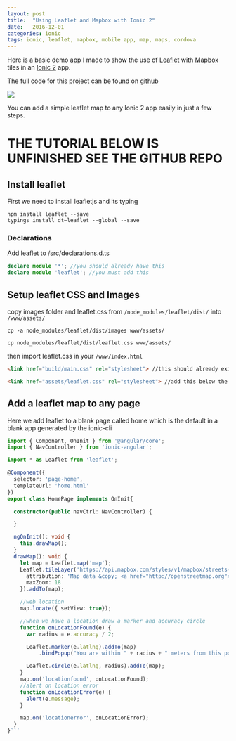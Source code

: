 ```yaml
---
layout: post
title:  "Using Leaflet and Mapbox with Ionic 2"
date:   2016-12-01
categories: ionic
tags: ionic, leaflet, mapbox, mobile app, map, maps, cordova
---
```

Here is a basic demo app I made to show the use of [Leaflet](http://leafletjs.com/) with [Mapbox](https://www.mapbox.com/) tiles in an [Ionic 2](http://ionicframework.com/) app.

The full code for this project can be found on [github](https://github.com/patrickr/ionic2-leaflet-demo)

![](https://github.com/patrickr/ionic2-leaflet-demo/raw/master/screenshots/demo.png)

You can add a simple leaflet map to any Ionic 2 app easily in just a few steps.

# THE TUTORIAL BELOW IS UNFINISHED SEE THE GITHUB REPO

## Install leaflet
First we need to install leafletjs and its typing
```
npm install leaflet --save
typings install dt~leaflet --global --save
```
### Declarations
Add leaflet to /src/declarations.d.ts
```ts
declare module '*'; //you should already have this
declare module 'leaflet'; //you must add this
```

## Setup leaflet CSS and Images
copy images folder and leaflet.css from `/node_modules/leaflet/dist/` into `/www/assets/`


```
cp -a node_modules/leaflet/dist/images www/assets/

cp node_modules/leaflet/dist/leaflet.css www/assets/
```
then import leaflet.css in your `/www/index.html`
```html
<link href="build/main.css" rel="stylesheet"> //this should already exist

<link href="assets/leaflet.css" rel="stylesheet"> //add this below the first
```

## Add a leaflet map to any page
Here we add leaflet to a blank page called home which is the default in a blank app generated by the ionic-cli

```ts
import { Component, OnInit } from '@angular/core';
import { NavController } from 'ionic-angular';

import * as Leaflet from 'leaflet';

@Component({
  selector: 'page-home',
  templateUrl: 'home.html'
})
export class HomePage implements OnInit{

  constructor(public navCtrl: NavController) {

  }

  ngOnInit(): void {
    this.drawMap();
  }
  drawMap(): void {
    let map = Leaflet.map('map');
    Leaflet.tileLayer('https://api.mapbox.com/styles/v1/mapbox/streets-v10/tiles/256/{z}/{x}/{y}?access_token=pk.eyJ1IjoicGF0cmlja3IiLCJhIjoiY2l2aW9lcXlvMDFqdTJvbGI2eXUwc2VjYSJ9.trTzsdDXD2lMJpTfCVsVuA', {
      attribution: 'Map data &copy; <a href="http://openstreetmap.org">OpenStreetMap</a> contributors, <a href="http://creativecommons.org/licenses/by-sa/2.0/">CC-BY-SA</a>, Imagery © <a href="http://mapbox.com">Mapbox</a>',
      maxZoom: 18
    }).addTo(map);

    //web location
    map.locate({ setView: true});

    //when we have a location draw a marker and accuracy circle
    function onLocationFound(e) {
      var radius = e.accuracy / 2;

      Leaflet.marker(e.latlng).addTo(map)
          .bindPopup("You are within " + radius + " meters from this point").openPopup();

      Leaflet.circle(e.latlng, radius).addTo(map);
    }
    map.on('locationfound', onLocationFound);
    //alert on location error
    function onLocationError(e) {
      alert(e.message);
    }

    map.on('locationerror', onLocationError);
  }
}```
